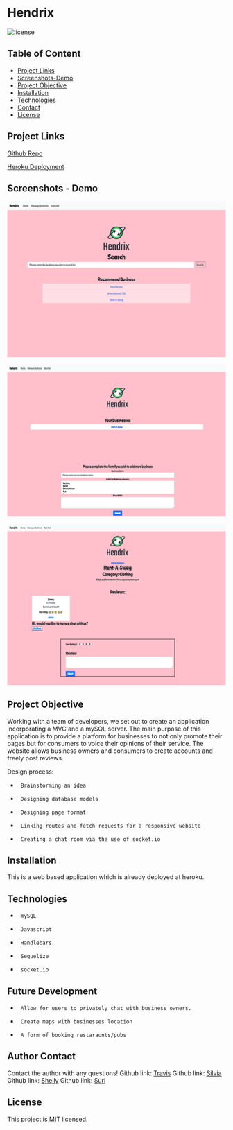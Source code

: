 # Hendrix
![license](https://img.shields.io/badge/License-MIT-yellow.svg)
## Table of Content
* [Project Links](#Project-Links)
* [Screenshots-Demo](#Screenshots)
* [Project Objective ](#Project-Objective)
* [Installation](#Installation)
* [Technologies](#Technologies)
* [Contact](#Contact)
* [License](#License)
## Project Links
[Github Repo](https://github.com/silvia-taliana/review-web)

[Heroku Deployment](https://powerful-cliffs-81150.herokuapp.com/)
## Screenshots - Demo

![Home screen](./assets/home.png)


![View businesses](./assets/dashboardview.png)


![View reviews](./assets/businessview.png)

## Project Objective
Working with a team of developers, we set out to create an application incorporating a MVC and a mySQL server.
The main purpose of this application is to provide a platform for businesses to not only promote their pages but for consumers to voice their opinions of their service.
The website allows business owners and consumers to create accounts and freely post reviews.

Design process:
-      Brainstorming an idea
-      Designing database models
-      Designing page format
-      Linking routes and fetch requests for a responsive website
-      Creating a chat room via the use of socket.io

## Installation
This is a web based application which is already deployed at heroku.

## Technologies
-      mySQL
-      Javascript
-      Handlebars
-      Sequelize
-      socket.io

## Future Development
-      Allow for users to privately chat with business owners.
-      Create maps with businesses location
-      A form of booking restaraunts/pubs
## Author Contact
Contact the author with any questions! 
Github link: [Travis](https://github.com/Travis297)
Github link: [Silvia](https://github.com/silvia-taliana)
Github link: [Shelly](https://github.com/zoeshelly-tan)
Github link: [Suri](https://github.com/netsy001)
## License
This project is [MIT](https://choosealicense.com/licenses/MIT/) licensed.
